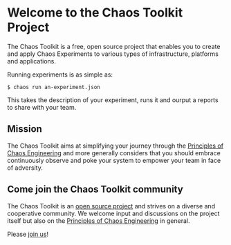 # Welcome to the Chaos Toolkit Project

The Chaos Toolkit is a free, open source project that enables you to create and
apply Chaos Experiments to various types of infrastructure, platforms and
applications.

Running experiments is as simple as:

```
$ chaos run an-experiment.json
```

This takes the description of your experiment, runs it and ourput a reports
to share with your team.

## Mission

The Chaos Toolkit aims at simplifying your journey through the
[Principles of Chaos Engineering][principles] and more generally considers that
you should embrace continuously observe and poke your system to empower your
team in face of adversity.

## Come join the Chaos Toolkit community

The Chaos Toolkit is an [open source project][oss] and strives on a diverse and
cooperative community. We welcome input and discussions on the project itself
but also on the [Principles of Chaos Engineering][principles] in general.

Please [join us][join]!

[join]: https://join.chaostoolkit.org/
[principles]: http://principlesofchaos.org/
[oss]: https://github.com/chaostoolkit/

